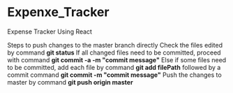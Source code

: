 # Expenxe_Tracker
Expense Tracker Using React

Steps to push changes to the master branch directly
  Check the files edited by command **git status**
  If all changed files need to be committed, proceed with command **git commit -a -m "commit message"**
  Else if some files need to be committed, add each file by command **git add filePath** 
       followed by a commit command **git commit -m "commit message"**
  Push the changes to master by command **git push origin master**
  
